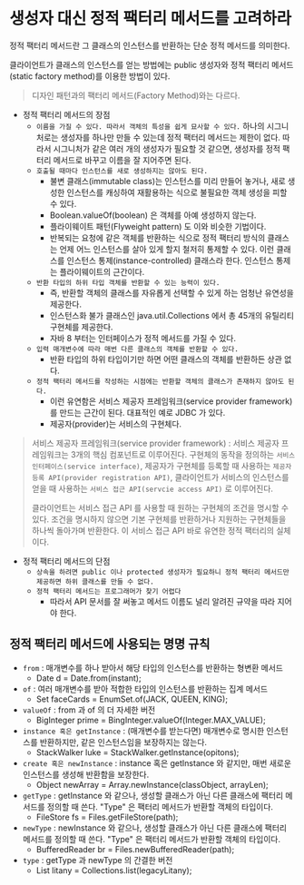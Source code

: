 # 생성자 대신 정적 팩터리 메서드를 고려하라

정적 팩터리 메서드란 그 클래스의 인스턴스를 반환하는 단순 정적 메서드를 의미한다. 

클라이언트가 클래스의 인스턴스를 얻는 방법에는 public 생성자와 정적 팩터리 메서드(static factory method)를 이용한 방법이 있다.

> 디자인 패턴과의 팩터리 메서드(Factory Method)와는 다르다.

- 정적 팩터리 메서드의 장점
  - `이름을 가질 수 있다. 따라서 객체의 특성을 쉽게 묘사할 수 있다.` 하나의 시그니처로는 생성자를 하나만 만들 수 있는데 정적 팩터리 메서드는 제한이 없다.
  따라서 시그니처가 같은 여러 개의 생성자가 필요할 것 같으면, 생성자를 정적 팩터리 메서드로 바꾸고 이름을 잘 지어주면 된다.
  - `호출될 때마다 인스턴스를 새로 생성하지는 않아도 된다.`
    - 불변 클래스(immutable class)는 인스턴스를 미리 만들어 놓거나, 새로 생성한 인스턴스를 캐싱하여 재활용하는 식으로 불필요한 객체 생성을 피할 수 있다.
    - Boolean.valueOf(boolean) 은 객체를 아예 생성하지 않는다.
    - 플라이웨이트 패턴(Flyweight pattern) 도 이와 비슷한 기법이다.
    - 반복되는 요청에 같은 객체를 반환하는 식으로 정적 팩터리 방식의 클래스는 언제 어느 인스턴스를 살아 있게 할지 철저히 통제할 수 있다. 이런 클래스를
    인스턴스 통제(instance-controlled) 클래스라 한다. 인스턴스 통제는 플라이웨이트의 근간이다.
  - `반환 타입의 하위 타입 객체를 반환할 수 있는 능력이 있다.`
    - 즉, 반환할 객체의 클래스를 자유롭게 선택할 수 있게 하는 엄청난 유연성을 제공한다.
    - 인스턴스화 불가 클래스인 java.util.Collections 에서 총 45개의 유틸리티 구현체를 제공한다.
    - 자바 8 부터는 인터페이스가 정적 메서드를 가질 수 있다.
  - `입력 매개변수에 따라 매번 다른 클래스의 객체를 반환할 수 있다.`
    - 반환 타입의 하위 타입이기만 하면 어떤 클래스의 객체를 반환하든 상관 없다.
  - `정적 팩터리 메서드를 작성하는 시점에는 반환할 객체의 클래스가 존재하지 않아도 된다.`
    - 이런 유연함은 서비스 제공자 프레임워크(service provider framework)를 만드는 근간이 된다. 대표적인 예로 JDBC 가 있다.
    - 제공자(provider)는 서비스의 구현체다.
    
> 서비스 제공자 프레임워크(service provider framework) : 서비스 제공자 프레임워크는 3개의 핵심 컴포넌트로 이루어진다. 구현체의 동작을 정의하는
`서비스 인터페이스(service interface)`, 제공자가 구현체를 등록할 때 사용하는 `제공자 등록 API(provider registration API)`, 클라이언트가 서비스의
인스턴스를 얻을 때 사용하는 `서비스 접근 API(servcie access API)` 로 이루어진다. 
>
> 클라이언트는 서비스 접근 API 를 사용할 때 원하는 구현체의 조건을 명시할 수 있다. 조건을 명시하지 않으면 기본 구현체를 반환하거나 지원하는 구현체들을
하나씩 돌아가며 반환한다. 이 서비스 접근 API 바로 유연한 정적 팩터리의 실체이다.

- 정적 팩터리 메서드의 단점
  - `상속을 하려면 public 이나 protected 생성자가 필요하니 정적 팩터리 메서드만 제공하면 하위 클래스를 만들 수 없다.`
  - `정적 팩터리 메서드는 프로그래머가 찾기 어렵다`
    - 따라서 API 문서를 잘 써놓고 메서드 이름도 널리 알려진 규약을 따라 지어야 한다.
 
 ## 정적 팩터리 메서드에 사용되는 명명 규칙
 
- `from` : 매개변수를 하나 받아서 해당 타입의 인스턴스를 반환하는 형변환 메서드
  - Date d = Date.from(instant);
- `of` : 여러 매개변수를 받아 적합한 타입의 인스턴스를 반환하는 집계 메서드
  - Set<Rank> faceCards = EnumSet.of(JACK, QUEEN, KING);
- `valueOf` : from 과 of 의 더 자세한 버전
  - BigInteger prime = BingInteger.valueOf(Integer.MAX_VALUE);
- `instance 혹은 getInstance` : (매개변수를 받는다면) 매개변수로 명시한 인스턴스를 반환하지만, 같은 인스턴스임을 보장하지는 않는다.
  - StackWalker luke = StackWalker.getInstance(opitons);
- `create 혹은 newInstance` : instance 혹은 getInstance 와 같지만, 매번 새로운 인스턴스를 생성해 반환함을 보장한다.
  - Object newArray = Array.newInstance(classObject, arrayLen);
- `getType` : getInstance 와 같으나, 생성할 클래스가 아닌 다른 클래스에 팩터리 메서드를 정의할 때 쓴다. "Type" 은 팩터리 메서드가 반환할 객체의 타입이다.
  - FileStore fs = Files.getFileStore(path);
- `newType` : newInstance 와 같으나, 생성할 클래스가 아닌 다른 클래스에 팩터리 메서드를 정의할 때 쓴다. "Type" 은 팩터리 메서드가 반환할 객체의 타입이다.
  - BufferedReader br = Files.newBufferedReader(path);
- `type` : getType 과 newType 의 간결한 버전
  - List<Complaint> litany = Collections.list(legacyLitany);

